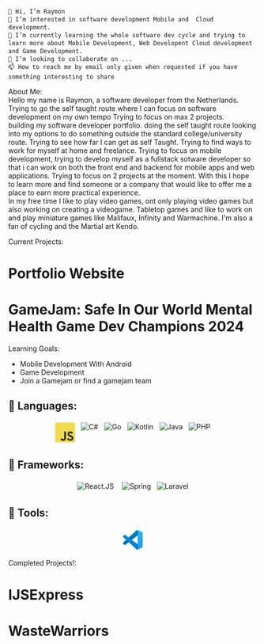     👋 Hi, I’m Raymon
    👀 I’m interested in software development Mobile and  Cloud development. 
    🌱 I’m currently learning the whole software dev cycle and trying to learn more about Mobile Development, Web Developent Cloud development and Game Development.
    💞️ I’m looking to collaborate on ...
    📫 How to reach me by email only given when requested if you have something interesting to share
<p>
About Me:<br>
Hello my name is Raymon, a software developer from the Netherlands. Trying to go the  self taught route where I can focus on software development on my own tempo
Trying to focus on max 2 projects.
<br>
building my software developer portfolio. doing the self taught route looking into my options to do something outside the standard college/university route. Trying to see how far I can get as self Taught.
Trying to find ways to work for myself at home and freelance. Trying to focus on mobile development, trying to develop myself as a fullstack sotware developer so that i can work on both the front end and backend for mobile apps and web applications. Trying to focus on 2 projects at the moment.
With this I hope to learn more and find someone or a company that would like to offer me a place to earn more practical experience. 
<br>
In my free time I like to play video games, ont only playing video games but also working on creating a videogame. Tabletop games and like to work on and play miniature games like Malifaux, Infinity and Warmachine. I'm also a fan of cycling and the Martial art Kendo.
</p>

Current Projects:
# Portfolio Website
# GameJam: Safe In Our World Mental Health Game Dev Champions 2024


Learning Goals:
<ul>
    <li>Mobile Development With Android</li>
    <li>Game Development</li>
    <Li> Join a Gamejam or find a gamejam team</Li>
</ul>

## 🧰 Languages:
<p align="center">
<img src="https://raw.githubusercontent.com/github/explore/80688e429a7d4ef2fca1e82350fe8e3517d3494d/topics/javascript/javascript.png" alt="Javascript" height="40" style="vertical-align:top; margin:4px">
<img src="https://upload.wikimedia.org/wikipedia/commons/b/bd/Logo_C_sharp.svg" alt="C#" height="40" style="vertical-align:top; margin:4px">
<img src="https://go.dev/blog/go-brand/Go-Logo/PNG/Go-Logo_Aqua.png" alt="Go" height="40" style="vertical-align:top; margin:4px">
<img src="https://upload.wikimedia.org/wikipedia/commons/7/74/Kotlin_Icon.png" alt="Kotlin" height="40" style="vertical-align:top; margin:4px">
<img src="https://logos-world.net/wp-content/uploads/2022/07/Java-Logo.png" alt="Java" height="40" style="vertical-align:top; margin:4px">
<img src="https://upload.wikimedia.org/wikipedia/commons/thumb/2/27/PHP-logo.svg/711px-PHP-logo.svg.png?20180502235434" alt="PHP" height="40" style="vertical-align:top; margin:4px">
</p>

## 🧰 Frameworks:
<p align="center">
<img src="https://cdn.iconscout.com/icon/free/png-512/free-react-1-282599.png?f=webp&w=256" alt="React.JS" height="40" style="vertical-align:top; margin:4px">
<img src="" alt="" style="" align"" margin="" >
<!-- <img src=" https://upload.wikimedia.org/wikipedia/commons/thumb/a/a7/React-icon.svg/512px-React-icon.svg.png" alt="React Native" height="40" style="vertical-align:top; margin:4px"> -->
<img src="https://spring.io/img/spring.svg" alt="Spring" height="40" style="vertical-align:top; margin:4px">
<img src="https://picperf.io/https://laravelnews.s3.amazonaws.com/images/laravel-featured.png" alt="Laravel" height="40" style="vertical-align:top; margin:4px">
</p>

## 🧰 Tools:
<p align="center">
<!--
Docker
AWS 
firebase
-->    
<img src="https://raw.githubusercontent.com/github/explore/80688e429a7d4ef2fca1e82350fe8e3517d3494d/topics/visual-studio-code/visual-studio-code.png" alt="VS Code" height="40" style="vertical-align:top; margin:4px">
</p>

Completed Projects!:
# IJSExpress
<a href=""></a>
# WasteWarriors
<a href=""></a> 



<!---
Zerophreak/Zerophreak is a ✨ special ✨ repository because its `README.md` (this file) appears on your GitHub profile.
You can click the Preview link to take a look at your changes.
--->
